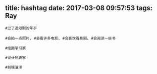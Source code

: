 title: hashtag
date: 2017-03-08 09:57:53
tags: Ray
---

`#过了追港剧的年岁`

`#会拍一点照片`、`#会看许多电影`、`#会喜欢看些剧`、`#会阅读一些书`

`#绘画学习家`

`#设计热衷家`

`#前端渣滓`